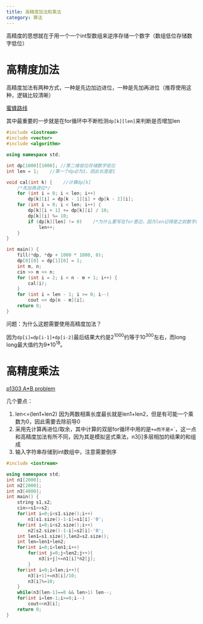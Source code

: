 ```yaml
---
title: 高精度加法和乘法
category: 算法
---
```


高精度的思想就在于用一个一个int型数组来逆序存储一个数字（数组低位存储数字低位）

<!--more-->

# 高精度加法

高精度加法有两种方式，一种是先边加边进位，一种是先加再进位（推荐使用这种，逻辑比较清晰）

[蜜蜂路线](https://www.luogu.com.cn/record/69638050)

其中最重要的一步就是在for循环中不断检测`dp[k][len]`来判断是否增加len

```cpp
#include <iostream>
#include <vector>
#include <algorithm>

using namespace std;

int dp[1000][1000]; //第二维低位存储数字低位
int len = 1;    //第一个dp必为1，因此长度是1

void cal(int k) {    //计算dp[k]
    /*先加再进位*/
    for (int i = 0; i < len; i++)
        dp[k][i] = dp[k - 1][i] + dp[k - 2][i];
    for (int i = 0; i < len; i++) {
        dp[k][i + 1] += dp[k][i] / 10;
        dp[k][i] %= 10;
        if (dp[k][len] != 0)    /*为什么要写在for里边，因为len记得是之前数字的最长位数，后边有可能突然遇到一个特别长的，写在for里边可以边加边检测长度*/
            len++;
    }
}

int main() {
    fill(*dp, *dp + 1000 * 1000, 0);
    dp[0][0] = dp[1][0] = 1;
    int m, n;
    cin >> m >> n;
    for (int i = 2; i < n - m + 1; i++) {
        cal(i);
    }
    for (int i = len - 1; i >= 0; i--)
        cout << dp[n - m][i];
    return 0;
}
```



问题：为什么这题需要使用高精度加法？

因为`dp[i]=dp[i-1]+dp[i-2]`最后结果大约是2<sup>1000</sup>约等于10<sup>300</sup>左右，而long long最大值约为9*10<sup>18</sup>。

# 高精度乘法

[p1303 A*B problem](https://www.luogu.com.cn/problem/P1303)

几个要点：

1. len<=(len1+len2) 因为两数相乘长度最长就是len1+len2，但是有可能一个乘数为0，因此需要去除前导0
2. 采用先计算再进位/取余，其中计算的双层for循环中用的是`+=而不是`=`，这一点和高精度加法有所不同，因为其是模拟竖式乘法，n3[i]多层相加的结果的和组成
3. 输入字符串存储到int数组中，注意需要倒序

```cpp
#include <iostream>

using namespace std;
int n1[2000];
int n2[2000];
int n3[4000];
int main() {
    string s1,s2;
    cin>>s1>>s2;
    for(int i=0;i<s1.size();i++)
        n1[s1.size()-1-i]=s1[i]-'0';
    for(int i=0;i<s2.size();i++)
        n2[s2.size()-1-i]=s2[i]-'0';
    int len1=s1.size(),len2=s2.size();
    int len=len1+len2;
    for(int i=0;i<len1;i++)
        for(int j=0;j<len2;j++){
            n3[i+j]+=n1[i]*n2[j];
        }
    for(int i=0;i<len;i++){
        n3[i+1]+=n3[i]/10;
        n3[i]%=10;
    }
    while(n3[len-1]==0 && len>1) len--;
    for(int i=len-1;i>=0;i--)
        cout<<n3[i];
    return 0;
}
```

